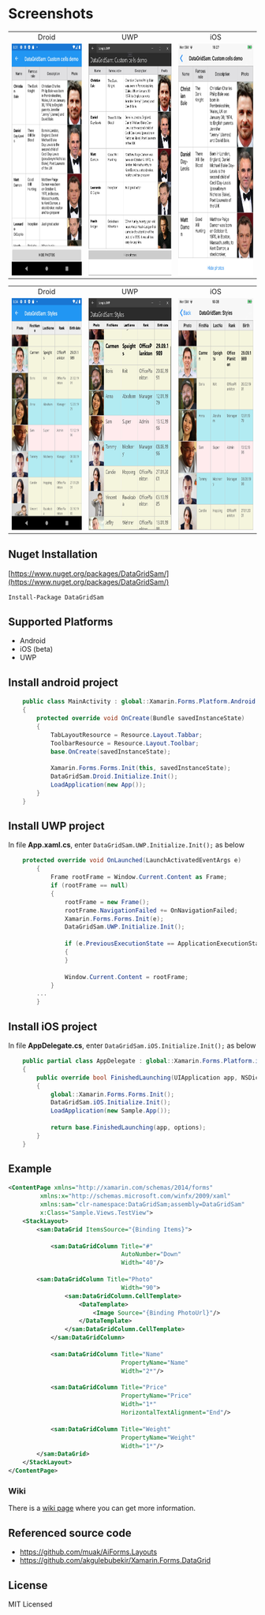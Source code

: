 # Screenshots
<table>
	<tr>
		<td align="center">Droid</td>
		<td align="center">UWP</td>
		<td align="center">iOS</td>
	</tr>
	<tr>
	  <td><img src="Screenshots/ImagesDemo/1droid.jpg" width=270 height=470></td>
	  <td align="center"><img src="Screenshots/ImagesDemo/1uwp.jpg" width=331 height=470></td>
	  <td><img src="Screenshots/ImagesDemo/1ios.jpg" width=309 height=470></td>
	</tr>
 </table>
 
 <table>
	<tr>
		<td align="center">Droid</td>
		<td align="center">UWP</td>
		<td align="center">iOS</td>
	</tr>
	<tr>
	  <td><img src="Screenshots/TriggersDemo/2droid.jpg" width=270 height=470></td>
	  <td align="center"><img src="Screenshots/TriggersDemo/2uwp.jpg" width=331 height=470></td>
	  <td><img src="Screenshots/TriggersDemo/2ios.jpg" width=309 height=470></td>
	</tr>
 </table>


## Nuget Installation

[https://www.nuget.org/packages/DataGridSam/](https://www.nuget.org/packages/DataGridSam/)

```bash
Install-Package DataGridSam
```

## Supported Platforms
 - Android
 - iOS (beta)
 - UWP


## Install android project
```c#
    public class MainActivity : global::Xamarin.Forms.Platform.Android.FormsAppCompatActivity
    {
        protected override void OnCreate(Bundle savedInstanceState)
        {
            TabLayoutResource = Resource.Layout.Tabbar;
            ToolbarResource = Resource.Layout.Toolbar;
            base.OnCreate(savedInstanceState);

            Xamarin.Forms.Forms.Init(this, savedInstanceState);
            DataGridSam.Droid.Initialize.Init();
            LoadApplication(new App());
        }
    }
```
## Install UWP project
In file **App.xaml.cs**, enter `DataGridSam.UWP.Initialize.Init();` as below
```c#
    protected override void OnLaunched(LaunchActivatedEventArgs e)
        {
            Frame rootFrame = Window.Current.Content as Frame;
            if (rootFrame == null)
            {
                rootFrame = new Frame();
                rootFrame.NavigationFailed += OnNavigationFailed;
                Xamarin.Forms.Forms.Init(e);
                DataGridSam.UWP.Initialize.Init();

                if (e.PreviousExecutionState == ApplicationExecutionState.Terminated)
                {
                }

                Window.Current.Content = rootFrame;
            }
	    ...
        }
```
## Install iOS project
In file **AppDelegate.cs**, enter `DataGridSam.iOS.Initialize.Init();` as below
```c#
    public partial class AppDelegate : global::Xamarin.Forms.Platform.iOS.FormsApplicationDelegate
    {
        public override bool FinishedLaunching(UIApplication app, NSDictionary options)
        {
            global::Xamarin.Forms.Forms.Init();
            DataGridSam.iOS.Initialize.Init();
            LoadApplication(new Sample.App());

            return base.FinishedLaunching(app, options);
        }
    }
```
## Example
```xml
<ContentPage xmlns="http://xamarin.com/schemas/2014/forms"
	     xmlns:x="http://schemas.microsoft.com/winfx/2009/xaml"
	     xmlns:sam="clr-namespace:DataGridSam;assembly=DataGridSam"
	     x:Class="Sample.Views.TestView">
    <StackLayout>
        <sam:DataGrid ItemsSource="{Binding Items}">
            
            <sam:DataGridColumn Title="#" 
                                AutoNumber="Down"
                                Width="40"/>
		    
	    <sam:DataGridColumn Title="Photo" 
                                Width="90">
                <sam:DataGridColumn.CellTemplate>
                    <DataTemplate>
                        <Image Source="{Binding PhotoUrl}"/>
                    </DataTemplate>
                </sam:DataGridColumn.CellTemplate>
            </sam:DataGridColumn>
		    
            <sam:DataGridColumn Title="Name" 
                                PropertyName="Name"
                                Width="2*"/>
		    
            <sam:DataGridColumn Title="Price" 
                                PropertyName="Price"
                                Width="1*"
                                HorizontalTextAlignment="End"/>
		    
            <sam:DataGridColumn Title="Weight" 
                                PropertyName="Weight"
                                Width="1*"/>
        </sam:DataGrid>
    </StackLayout>
</ContentPage>
```

### Wiki
There is a [wiki page](https://github.com/scriptBoris/DataGridSam/wiki) where you can get more information.


## Referenced source code

* https://github.com/muak/AiForms.Layouts
* https://github.com/akgulebubekir/Xamarin.Forms.DataGrid

## License

MIT Licensed
